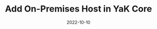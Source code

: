 ---
title: "Add On-Premises Host in YaK Core"
date: 2022-10-10
tags: [""]
dbiblogtitle: add-on-premises-host-in-yak-core
---